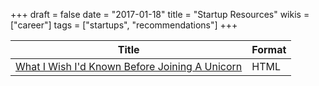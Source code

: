 +++
draft = false
date = "2017-01-18"
title = "Startup Resources"
wikis = ["career"]
tags = ["startups", "recommendations"]
+++

| Title                       | Format |
|-----------------------------|--------|
| [What I Wish I'd Known Before Joining A Unicorn](https://gist.github.com/yossorion/4965df74fd6da6cdc280ec57e83a202d)| HTML |
